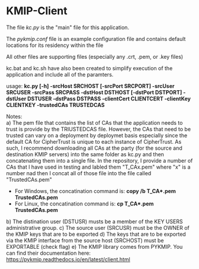 # KMIP-Client
 
The file *kc.py* is the "main" file for this application.  

The *pykmip.conf* file is an example configuration file and contains default locations for its residency within the file

All other files are supporting files (especially any .crt, .pem, or .key files)

kc.bat and kc.sh have also been created to simplify execution of the application and include all of the paramters.

usage: **kc.py [-h] -srcHost SRCHOST [-srcPort SRCPORT] -srcUser SRCUSER -srcPass SRCPASS 
                  -dstHost DSTHOST [-dstPort DSTPORT] -dstUser DSTUSER -dstPass DSTPASS 
                  -clientCert CLIENTCERT -clientKey CLIENTKEY -trustedCAs TRUSTEDCAS**
                  
                  
Notes:  
a) The pem file that contains the list of CAs that the application needs to trust is provide by the TRIUSTEDCAS file.  However, the CAs that need to be trusted can vary on a deployment by deploymet basis especially since the default CA for CipherTrust is unique to each instance of CipherTrust.  As such, I recommend downloading all CAs at the party (for the source and destination KMIP servers) into the same folder as kc.py and then concatenating them into a single file.  In the repository, I provide a number of CAs that I have used in testing and labled them "T_CAx.pem" where "x" is a number nad then I concat all of those file into the file called "TrustedCAs.pem"
 - For Windows, the concatination command is:  **copy /b T_CA\*.pem TrustedCAs.pem**
 - For Linux, the concatination command is: **cp T_CA\*.pem TrustedCAs.pem**

b) The distination user (DSTUSR) musts be a member of the KEY USERS administrative group. 
c) The source user (SRCUSR) must be the OWNER of the KMIP keys that are to be exported
d) The keys that are to be exported via the KMIP interface from the source host (SRCHOST) must be EXPORTABLE (check flag)
e) The KMIP library comes from PYKMIP.  You can find their documentation here: https://pykmip.readthedocs.io/en/latest/client.html
